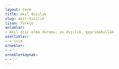 ```yaml
---
layout: term
title: akıl dışılık
slug: akil-disilik
lisan: Türkçe
anlamlar:
- Akıl dışı olma durumu; us dışılık, gayrimakullük
ozellikler:
- - isim
ornekler:
- - ''
orneklerkaynak:
- - ''
---
```

